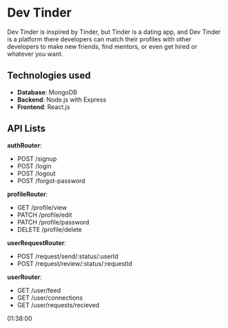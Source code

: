 # Dev Tinder
Dev Tinder is inspired by Tinder, but Tinder is a dating app, and Dev Tinder is a platform there developers can match their profiles with other developers to make new friends, find mentors, or even get hired or whatever you want.

## Technologies used
- **Database**: MongoDB
- **Backend**: Node.js with Express
- **Frontend**: React.js

## API Lists
**authRouter**:
- POST /signup
- POST /login 
- POST /logout
- POST /forgot-password

**profileRouter**:
- GET /profile/view
- PATCH /profile/edit
- PATCH /profile/password
- DELETE /profile/delete

**userRequestRouter**:
- POST /request/send/:status/:userId
- POST /request/review/:status/:requestId

**userRouter**:
- GET /user/feed
- GET /user/connections
- GET /user/requests/recieved

01:38:00